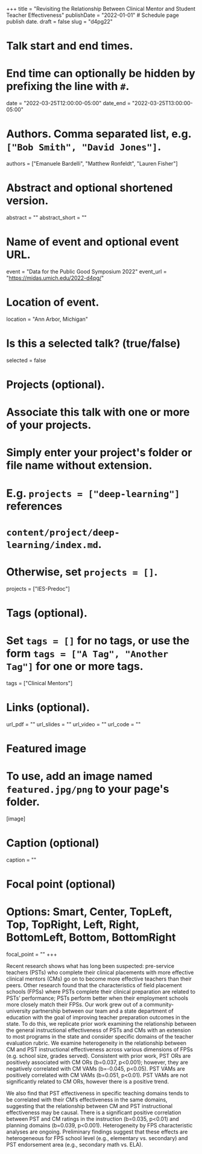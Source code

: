 +++
title = "Revisiting the Relationship Between Clinical Mentor and Student Teacher Effectiveness"
publishDate = "2022-01-01"  # Schedule page publish date.
draft = false
slug = "d4pg22"

# Talk start and end times.
#   End time can optionally be hidden by prefixing the line with `#`.
date = "2022-03-25T12:00:00-05:00"
date_end = "2022-03-25T13:00:00-05:00"

# Authors. Comma separated list, e.g. `["Bob Smith", "David Jones"]`.
authors = ["Emanuele Bardelli", "Matthew Ronfeldt", "Lauren Fisher"]

# Abstract and optional shortened version.
abstract = ""
abstract_short = ""

# Name of event and optional event URL.
event = "Data for the Public Good Symposium 2022"
event_url = "https://midas.umich.edu/2022-d4pg/"

# Location of event.
location = "Ann Arbor, Michigan"

# Is this a selected talk? (true/false)
selected = false

# Projects (optional).
#   Associate this talk with one or more of your projects.
#   Simply enter your project's folder or file name without extension.
#   E.g. `projects = ["deep-learning"]` references
#   `content/project/deep-learning/index.md`.
#   Otherwise, set `projects = []`.
projects = ["IES-Predoc"]

# Tags (optional).
#   Set `tags = []` for no tags, or use the form `tags = ["A Tag", "Another Tag"]` for one or more tags.
tags = ["Clinical Mentors"]

# Links (optional).
url_pdf = ""
url_slides = ""
url_video = ""
url_code = ""

# Featured image
# To use, add an image named `featured.jpg/png` to your page's folder.
[image]
  # Caption (optional)
  caption = ""

  # Focal point (optional)
  # Options: Smart, Center, TopLeft, Top, TopRight, Left, Right, BottomLeft, Bottom, BottomRight
  focal_point = ""
+++

Recent research shows what has long been suspected: pre-service teachers (PSTs) who complete their clinical placements with more effective clinical mentors (CMs) go on to become more effective teachers than their peers. Other research found that the characteristics of field placement schools (FPSs) where PSTs complete their clinical preparation are related to PSTs’ performance; PSTs perform better when their employment schools more closely match their FPSs. Our work grew out of a community-university partnership between our team and a state department of education with the goal of improving teacher preparation outcomes in the state. To do this, we replicate prior work examining the relationship between the general instructional effectiveness of PSTs and CMs with an extension to most programs in the state and consider specific domains of the teacher evaluation rubric. We examine heterogeneity in the relationship between CM and PST instructional effectiveness across various dimensions of FPSs (e.g. school size, grades served). Consistent with prior work, PST ORs are positively associated with CM ORs (b=0.037, p<0.001); however, they are negatively correlated with CM VAMs (b=-0.045, p<0.05). PST VAMs are positively correlated with CM VAMs (b=0.051, p<0.01). PST VAMs are not significantly related to CM ORs, however there is a positive trend.

We also find that PST effectiveness in specific teaching domains tends to be correlated with their CM’s effectiveness in the same domains, suggesting that the relationship between CM and PST instructional effectiveness may be causal. There is a significant positive correlation between PST and CM ratings in the instruction (b=0.035, p<0.01) and planning domains (b=0.039, p<0.001). Heterogeneity by FPS characteristic analyses are ongoing. Preliminary findings suggest that these effects are heterogeneous for FPS school level (e.g., elementary vs. secondary) and PST endorsement area (e.g., secondary math vs. ELA).
